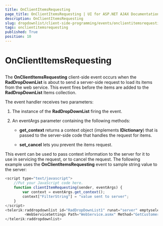 ```yaml
---
title: OnClientItemsRequesting
page_title: OnClientItemsRequesting | UI for ASP.NET AJAX Documentation
description: OnClientItemsRequesting
slug: dropdownlist/client-side-programming/events/onclientitemsrequesting
tags: onclientitemsrequesting
published: True
position: 10
---
```


# OnClientItemsRequesting



## 

The **OnClientItemsRequesting** client-side event occurs when the **RadDropDownList** is about to send a server-side request to load its items from the web service. This event fires before the items are added to the **RadDropDownList** Items collection.

The event handler receives two parameters:

1. The instance of the **RadDropDownList** firing the event.

2. An eventArgs parameter containing the following methods:

	* **get_context** returns a context object (implements **IDictionary**) that is passed to the server-side code that handles the request for items.

	* **set_cancel** lets you prevent the items request.

This event can be used to pass context information to the server for it to use in servicing the request, or to cancel the request. The following example uses the **OnClientItemsRequesting** event to sample string value to the server:

````JavaScript
<script type="text/javascript">
    //Put your JavaScript code here.
    function clientItemRequesting(sender, eventArgs) {
        var context = eventArgs.get_context();
        context["FilterString"] = "value sent to server";
    }
</script>
<telerik:raddropdownlist id="RadDropDownList1" runat="server" emptyselectionmessage="Select" onclientitemsrequesting="clientItemRequesting">
         <WebServiceSettings Path="WebService.asmx" Method="GetCustomerNames" />
</telerik:raddropdownlist>
````


